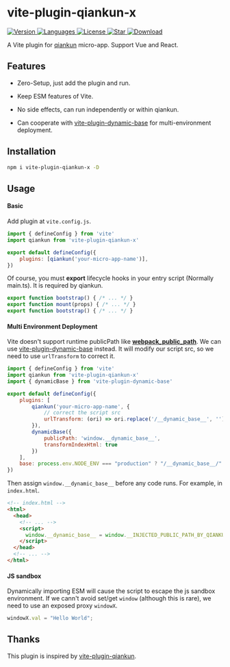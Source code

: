 # vite-plugin-qiankun-x

<!-- [![NPM version](https://img.shields.io/npm/v/vite-plugin-qiankun-x?color=a1b858&label=)](https://www.npmjs.com/package/vite-plugin-qiankun-x) -->

  <a href="https://www.npmjs.com/package/vite-plugin-qiankun-x">
    <img src="https://img.shields.io/npm/v/vite-plugin-qiankun-x" alt="Version" />
  </a>
  <a href="https://www.npmjs.com/package/vite-plugin-qiankun-x">
    <img src="https://img.shields.io/github/languages/top/missmess/vite-plugin-qiankun-x" alt="Languages" />
  </a>
  <a href="https://www.npmjs.com/package/vite-plugin-qiankun-x">
    <img src="https://img.shields.io/npm/l/vite-plugin-qiankun-x" alt="License" />
  </a>
  <a href="https://github.com/AttoJS/vite-plugin-qiankun-x/stargazers">
    <img src="https://img.shields.io/github/stars/missmess/vite-plugin-qiankun-x" alt="Star" />
  </a>
  <a href="https://www.npmjs.com/package/vite-plugin-qiankun-x">
    <img src="https://img.shields.io/npm/dm/vite-plugin-qiankun-x" alt="Download" />
  </a>

A Vite plugin for [qiankun](https://qiankun.umijs.org/zh) micro-app. Support Vue and React.

## Features

- Zero-Setup, just add the plugin and run.

- Keep ESM features of Vite.

- No side effects, can run independently or within qiankun.

- Can cooperate with [vite-plugin-dynamic-base](https://github.com/chenxch/vite-plugin-dynamic-base) for multi-environment deployment.

## Installation

```bash
npm i vite-plugin-qiankun-x -D
```

## Usage

#### Basic

Add plugin at `vite.config.js`.

```javascript
import { defineConfig } from 'vite'
import qiankun from 'vite-plugin-qiankun-x'

export default defineConfig({
    plugins: [qiankun('your-micro-app-name')],
})
```

Of course, you must **export** lifecycle hooks in your entry script (Normally main.ts). It is required by qiankun.

```javascript
export function bootstrap() { /* ... */ }
export function mount(props) { /* ... */ }
export function bootstrap() { /* ... */ }
```

#### Multi Environment Deployment

Vite doesn't support runtime publicPath like [__webpack_public_path__](https://webpack.js.org/guides/public-path/#on-the-fly). We can use [vite-plugin-dynamic-base](https://github.com/chenxch/vite-plugin-dynamic-base) instead. It will modify our script src, so we need to use `urlTransform` to correct it.

```javascript
import { defineConfig } from 'vite'
import qiankun from 'vite-plugin-qiankun-x'
import { dynamicBase } from 'vite-plugin-dynamic-base'

export default defineConfig({
    plugins: [
        qiankun('your-micro-app-name', {
            // correct the script src
            urlTransform: (ori) => ori.replace('/__dynamic_base__', ''),
        }),
        dynamicBase({
            publicPath: 'window.__dynamic_base__',
            transformIndexHtml: true
        })
    ],
    base: process.env.NODE_ENV === "production" ? "/__dynamic_base__/" : "/",
})
```

Then assign `window.__dynamic_base__` before any code runs. For example, in `index.html`.

```html
<!-- index.html -->
<html>
  <head>
    <!-- ... -->
    <script>
      window.__dynamic_base__ = window.__INJECTED_PUBLIC_PATH_BY_QIANKUN__ || ''
    </script>
  </head>
  <!-- ... -->
</html>
```

#### JS sandbox

Dynamically importing ESM will cause the script to escape the js sandbox environment. If we cann't avoid set/get `window` (although this is rare), we need to use an exposed proxy `windowX`. 

```javascript
windowX.val = "Hello World";
```

## Thanks

This plugin is inspired by [vite-plugin-qiankun](https://github.com/tengmaoqing/vite-plugin-qiankun).